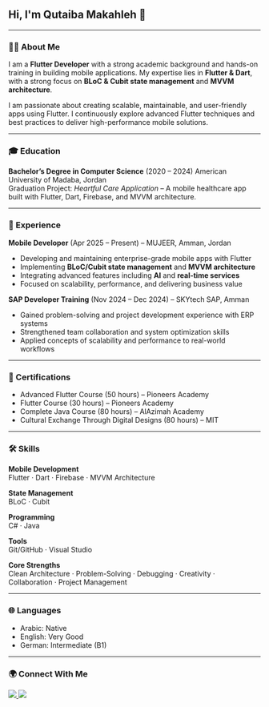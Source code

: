 <h2 align="left">Hi, I'm Qutaiba Makahleh 👋</h2>

---

<h3>👨‍💻 About Me</h3>
<p>
I am a <strong>Flutter Developer</strong> with a strong academic background and hands-on training in building mobile applications.  
My expertise lies in <strong>Flutter & Dart</strong>, with a strong focus on <strong>BLoC & Cubit state management</strong> and <strong>MVVM architecture</strong>.  
</p>

<p>
I am passionate about creating scalable, maintainable, and user-friendly apps using Flutter. I continuously explore advanced Flutter techniques and best practices to deliver high-performance mobile solutions.  
</p>

---

<h3>🎓 Education</h3>
<p>
<strong>Bachelor’s Degree in Computer Science</strong> (2020 – 2024)  
American University of Madaba, Jordan 
<br/>
Graduation Project: <em>Heartful Care Application</em> – A mobile healthcare app built with Flutter, Dart, Firebase, and MVVM architecture.  
</p>



---

<h3>💼 Experience</h3>
<p>
<strong>Mobile Developer</strong> (Apr 2025 – Present) – MUJEER, Amman, Jordan  
</p>

- Developing and maintaining enterprise-grade mobile apps with Flutter  
- Implementing **BLoC/Cubit state management** and **MVVM architecture**  
- Integrating advanced features including **AI** and **real-time services**  
- Focused on scalability, performance, and delivering business value  

<p>
<strong>SAP Developer Training</strong> (Nov 2024 – Dec 2024) – SKYtech SAP, Amman  
</p>

- Gained problem-solving and project development experience with ERP systems  
- Strengthened team collaboration and system optimization skills  
- Applied concepts of scalability and performance to real-world workflows  

---

<h3>📜 Certifications</h3>

- Advanced Flutter Course (50 hours) – Pioneers Academy  
- Flutter Course (30 hours) – Pioneers Academy  
- Complete Java Course (80 hours) – AlAzimah Academy  
- Cultural Exchange Through Digital Designs (80 hours) – MIT  

---

<h3>🛠 Skills</h3>

**Mobile Development**  
Flutter · Dart · Firebase · MVVM Architecture  

**State Management**  
BLoC · Cubit  

**Programming**  
C# · Java

**Tools**  
Git/GitHub · Visual Studio

**Core Strengths**  
Clean Architecture · Problem-Solving · Debugging · Creativity · Collaboration · Project Management  

---

<h3>🌐 Languages</h3>

- Arabic: Native  
- English: Very Good  
- German: Intermediate (B1)  

---

<h3>🌍 Connect With Me</h3>
<p align="left">
  <a href="https://www.linkedin.com/in/qutaiba-makahleh-142341275" target="_blank">
    <img src="https://img.shields.io/badge/LinkedIn-0a66c2?style=for-the-badge&logo=linkedin&logoColor=white"/>
  </a>
  <a href="mailto:qutaiba.makahleh@gmail.com" target="_blank">
    <img src="https://img.shields.io/badge/Email-D14836?style=for-the-badge&logo=gmail&logoColor=white"/>
  </a>
</p>
